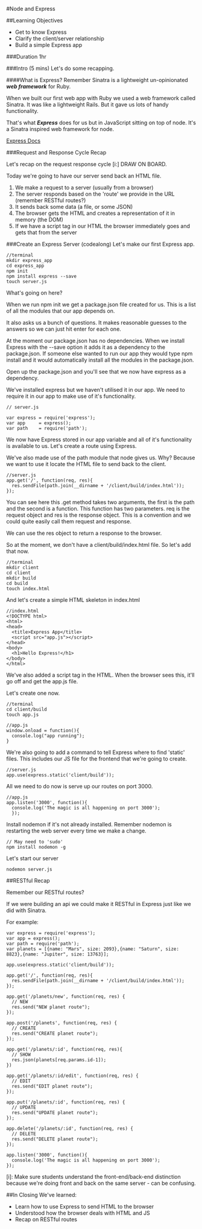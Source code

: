 #Node and Express

##Learning Objectives
 - Get to know Express
 - Clarify the client/server relationship
 - Build a simple Express app

###Duration 
1hr

###Intro (5 mins)
Let's do some recapping.

####What is Express?
Remember Sinatra is a lightweight un-opinionated ***web framework*** for Ruby.

When we built our first web app with Ruby we used a web framework called Sinatra. It was like a lightweight Rails. But it gave us lots of handy functionality.

That's what ***Express*** does for us but in JavaScript sitting on top of node. It's a Sinatra inspired web framework for node.

[Express Docs](http://expressjs.com)

###Request and Response Cycle Recap

Let's recap on the request response cycle [i:] DRAW ON BOARD.

Today we're going to have our server send back an HTML file.

1. We make a request to a server (usually from a browser)
2. The server responds based on the 'route' we provide in the URL (remember RESTful routes?)
3. It sends back some data (a file, or some JSON)
4. The browser gets the HTML and creates a representation of it in memory (the DOM)
5. If we have a script tag in our HTML the browser immediately goes and gets that from the server


###Create an Express Server (codealong)
Let's make our first Express app.

```
//terminal
mkdir express_app
cd express_app
npm init
npm install express --save
touch server.js
```
What's going on here? 

When we run npm init we get a package.json file created for us. This is a list of all the modules that our app depends on. 

It also asks us a bunch of questions. It makes reasonable guesses to the answers so we can just hit enter for each one.

At the moment our package.json has no dependencies. When we install Express with the --save option it adds it as a dependency to the package.json. If someone else wanted to run our app they would type npm install and it would automatically install all the modules in the package.json.

Open up the package.json and you'll see that we now have express as a dependency.

We've installed express but we haven't utilised it in our app. We need to require it in our app to make use of it's functionality.

```
// server.js

var express = require('express');
var app     = express();
var path    = require('path');
```

We now have Express stored in our app variable and all of it's functionality is available to us. Let's create a route using Express. 

We've also made use of the path module that node gives us. Why? Because we want to use it locate the HTML file to send back to the client.

```
//server.js
app.get('/', function(req, res){
  res.sendFile(path.join(__dirname + '/client/build/index.html'));
});
```

You can see here this .get method takes two arguments, the first is the path and the second is a function. This function has two parameters. req is the request object and res is the response object. This is a convention and we could quite easily call them request and response.

We can use the res object to return a response to the browser.

So at the moment, we don't have a client/build/index.html file. So let's add that now.

```
//terminal
mkdir client
cd client
mkdir build
cd build
touch index.html
```

And let's create a simple HTML skeleton in index.html

```
//index.html
<!DOCTYPE html>
<html>
<head>
  <title>Express App</title>
  <script src="app.js"></script>
</head>
<body>
  <h1>Hello Express!</h1>
</body>
</html>
```

We've also added a script tag in the HTML. When the browser sees this, it'll go off and get the app.js file.

Let's create one now.

```
//terminal
cd client/build
touch app.js
```

```
//app.js
window.onload = function(){
  console.log("app running");
}

```

We're also going to add a command to tell Express where to find 'static' files. This includes our JS file for the frontend that we're going to create.

```
//server.js
app.use(express.static('client/build'));
```

All we need to do now is serve up our routes on port 3000. 

```
//app.js
app.listen('3000', function(){
  console.log('The magic is all happening on port 3000');
  });
```

Install nodemon if it's not already installed. Remember nodemon is restarting the web server every time we make a change. 

```
// May need to 'sudo'
npm install nodemon -g
```

Let's start our server
```
nodemon server.js
```

##RESTful Recap

Remember our RESTful routes? 

If we were building an api we could make it RESTful in Express just like we did with Sinatra.

For example:

```
var express = require('express');
var app = express();
var path = require('path');
var planets = [{name: "Mars", size: 2093},{name: "Saturn", size: 8823},{name: "Jupiter", size: 13763}];

app.use(express.static('client/build'));

app.get('/', function(req, res){
  res.sendFile(path.join(__dirname + '/client/build/index.html'));
});

app.get('/planets/new', function(req, res) {
  // NEW
  res.send("NEW planet route");
});

app.post('/planets', function(req, res) {
  // CREATE
  res.send("CREATE planet route");
});

app.get('/planets/:id', function(req, res){
  // SHOW
  res.json(planets[req.params.id-1]);
})

app.get('/planets/:id/edit', function(req, res) {
  // EDIT
  res.send("EDIT planet route");
});

app.put('/planets/:id', function(req, res) {
  // UPDATE
  res.send("UPDATE planet route");
});

app.delete('/planets/:id', function(req, res) {
  // DELETE
  res.send("DELETE planet route");
});

app.listen('3000', function(){
  console.log('The magic is all happening on port 3000');
});

```

[i]: Make sure students understand the front-end/back-end distinction because we're doing front and back on the same server - can be confusing. 

##In Closing
We've learned:

- Learn how to use Express to send HTML to the browser
- Understood how the browser deals with HTML and JS
- Recap on RESTful routes